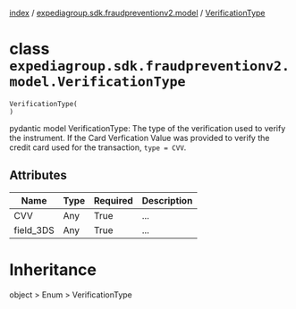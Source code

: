 [index](index.md) / [expediagroup.sdk.fraudpreventionv2.model](expediagroup.sdk.fraudpreventionv2.model.md) / [VerificationType](VerificationType.md)
# class `expediagroup.sdk.fraudpreventionv2.model.VerificationType`
```
VerificationType(
)
```

pydantic model VerificationType: The type of the verification used to verify the instrument. If the Card Verfication Value was provided to verify the credit card used for the transaction, `type = CVV`.



## Attributes
    
    
        
    
        
    

|    Name   | Type | Required | Description |
|-----------|------|----------|-------------|
|    CVV    | Any  |   True   |     ...     |
| field_3DS | Any  |   True   |     ...     |










# Inheritance
object > Enum > VerificationType
